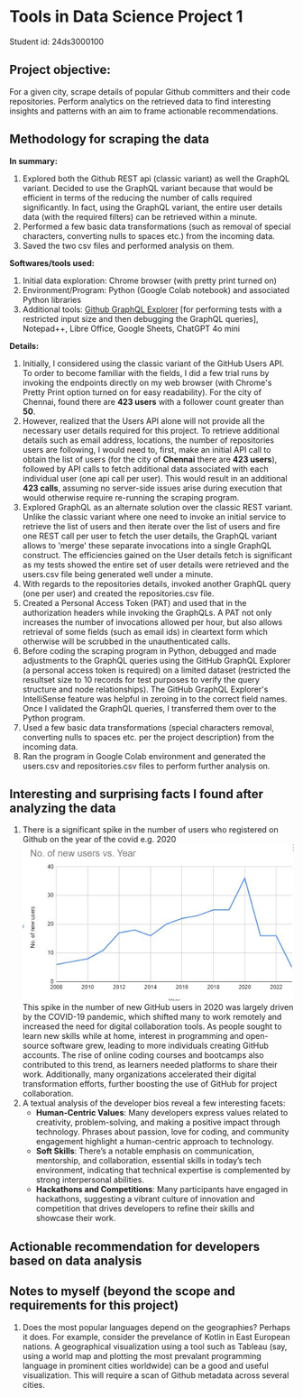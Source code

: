 # Tools in Data Science Project 1
Student id: 24ds3000100

## Project objective:
For a given city, scrape details of popular Github committers and their code repositories. Perform analytics on the retrieved data to find interesting insights and patterns with an aim to frame actionable recommendations.

## Methodology for scraping the data
**In summary:**
1. Explored both the Github REST api (classic variant) as well the GraphQL variant. Decided to use the GraphQL variant because that would be efficient in terms of the reducing the number of calls required significantly.  In fact, using the GraphQL variant, the entire user details data (with the required filters) can be retrieved within a minute.
2. Performed a few basic data transformations (such as removal of special characters, converting nulls to spaces etc.) from the incoming data.
3. Saved the two csv files and performed analysis on them.

**Softwares/tools used:**
1. Initial data exploration: Chrome browser (with pretty print turned on)
2. Environment/Program: Python (Google Colab notebook) and associated Python libraries
3. Additional tools: [Github GraphQL Explorer](https://docs.github.com/en/graphql/overview/explorer) [for performing tests with a restricted input size and then debugging the GraphQL queries], Notepad++, Libre Office, Google Sheets, ChatGPT 4o mini 

**Details:**
1. Initially, I considered using the classic variant of the GitHub Users API. To order to become familiar with the fields, I did a few trial runs by invoking the endpoints directly on my web browser (with Chrome's Pretty Print option turned on for easy readability). For the city of Chennai, found there are **423 users** with a follower count greater than **50**.  
2. However, realized that the Users API alone will not provide all the necessary user details required for this project. To retrieve additional details such as email address, locations, the number of repositories users are following, I would need to, first, make an initial API call to obtain the list of users (for the city of **Chennai** there are **423 users**), followed by API calls to fetch additional data associated with each individual user (one api call per user). This would result in an additional **423 calls**, assuming no server-side issues arise during execution that would otherwise require re-running the scraping program.
3. Explored GraphQL as an alternate solution over the classic REST variant. Unlike the classic variant where one need to invoke an initial service to retrieve the list of users and then iterate over the list of users and fire one REST call per user to fetch the user details, the GraphQL variant allows to 'merge' these separate invocations into a single GraphQL construct. The efficiencies gained on the User details fetch is significant as my tests showed the entire set of user details were retrieved and the users.csv file being generated well under a minute.
4. With regards to the repositories details, invoked another GraphQL query (one per user) and created the repositories.csv file.
5. Created a Personal Access Token (PAT) and used that in the authorization headers while invoking the GraphQLs. A PAT not only increases the number of invocations allowed per hour, but also allows retrieval of some fields (such as email ids) in cleartext form which otherwise will be scrubbed in the unauthenticated calls.
6. Before coding the scraping program in Python, debugged and made adjustments to the GraphQL queries using the GitHub GraphQL Explorer (a personal access token is required) on a limited dataset (restricted the resultset size to 10 records for test purposes to verify the query structure and node relationships). The GitHub GraphQL Explorer's IntelliSense feature was helpful in zeroing in to the correct field names. Once I validated the GraphQL queries, I transferred them over to the Python program.
7. Used a few basic data transformations (special characters removal, converting nulls to spaces etc. per the project description) from the incoming data.
8. Ran the program in Google Colab environment and generated the users.csv and repositories.csv files to perform further analysis on.

## Interesting and surprising facts I found after analyzing the data
1. There is a significant spike in the number of users who registered on Github on the year of the covid e.g. 2020
   ![2020 spike!](/images/numberOfUsersByYear.jpg)  
   This spike in the number of new GitHub users in 2020 was largely driven by the COVID-19 pandemic, which shifted many to work remotely and increased the need for digital collaboration tools. As people sought to learn new skills while at home, interest in programming and open-source software grew, leading to more individuals creating GitHub accounts. The rise of online coding courses and bootcamps also contributed to this trend, as learners needed platforms to share their work. Additionally, many organizations accelerated their digital transformation efforts, further boosting the use of GitHub for project collaboration.
2. A textual analysis of the developer bios reveal a few interesting facets:
   - **Human-Centric Values**: Many developers express values related to creativity, problem-solving, and making a positive impact through technology. Phrases about passion, love for coding, and community engagement highlight a human-centric approach to technology.
   - **Soft Skills**: There’s a notable emphasis on communication, mentorship, and collaboration, essential skills in today’s tech environment, indicating that technical expertise is complemented by strong interpersonal abilities.
   - **Hackathons and Competitions**: Many participants have engaged in hackathons, suggesting a vibrant culture of innovation and competition that drives developers to refine their skills and showcase their work.


## Actionable recommendation for developers based on data analysis


## Notes to myself (beyond the scope and requirements for this project)
1. Does the most popular languages depend on the geographies? Perhaps it does. For example, consider the prevelance of Kotlin in East European nations. A geographical visualization using a tool such as Tableau (say, using a world map and plotting the most prevalant programming language in prominent cities worldwide) can be a good and useful visualization. This will require a scan of Github metadata across several cities.

